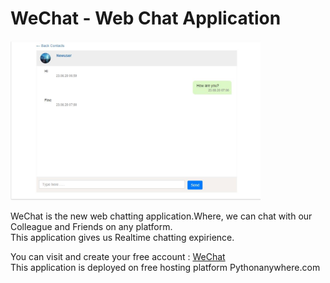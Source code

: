 # WeChat - Web Chat Application
<img src="https://github.com/shaikhmudassir/cs50-wechat/blob/master/static/img/7.JPG" width=400>


WeChat is the new web chatting application.Where, we can chat with our Colleague and Friends on any platform.<br>
This application gives us Realtime chatting expirience.

You can visit and create your free account : <a href="https://shaikhmudassir.pythonanywhere.com">WeChat</a><br>
This application is deployed on free hosting platform Pythonanywhere.com 

